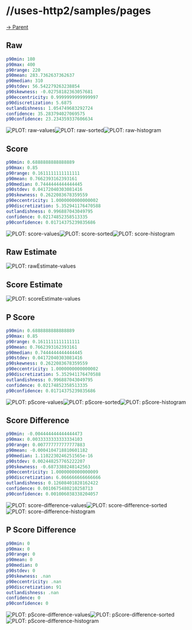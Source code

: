 
# //uses-http2/samples/pages

[→ Parent](../..)


## Raw


```yaml
p90min: 180
p90max: 400
p90range: 220
p90mean: 283.7362637362637
p90median: 310
p90stdev: 56.542279263238854
p90skewness: -0.02758182363057681
p90eccentricity: 0.9999999999999997
p90discretization: 5.6875
outlandishness: 1.054749683292724
confidence: 35.283794027069575
p90confidence: 23.234359337606634

```

![PLOT: raw-values](./raw/values.svg)![PLOT: raw-sorted](./raw/sorted.svg)![PLOT: raw-histogram](./raw/histogram.svg)
## Score


```yaml
p90min: 0.6888888888888889
p90max: 0.85
p90range: 0.1611111111111111
p90mean: 0.7662393162393161
p90median: 0.7444444444444445
p90stdev: 0.04172040303081416
p90skewness: 0.2622083678359559
p90eccentricity: 1.0000000000000002
p90discretization: 5.352941176470588
outlandishness: 0.996887043049795
confidence: 0.02174852358513335
p90confidence: 0.01714375239835686

```

![PLOT: score-values](./score/values.svg)![PLOT: score-sorted](./score/sorted.svg)![PLOT: score-histogram](./score/histogram.svg)
## Raw Estimate

![PLOT: rawEstimate-values](./rawEstimate/values.svg)
## Score Estimate

![PLOT: scoreEstimate-values](./scoreEstimate/values.svg)
## P Score


```yaml
p90min: 0.6888888888888889
p90max: 0.85
p90range: 0.1611111111111111
p90mean: 0.7662393162393161
p90median: 0.7444444444444445
p90stdev: 0.04172040303081416
p90skewness: 0.2622083678359559
p90eccentricity: 1.0000000000000002
p90discretization: 5.352941176470588
outlandishness: 0.996887043049795
confidence: 0.02174852358513335
p90confidence: 0.01714375239835686

```

![PLOT: pScore-values](./pScore/values.svg)![PLOT: pScore-sorted](./pScore/sorted.svg)![PLOT: pScore-histogram](./pScore/histogram.svg)
## Score Difference


```yaml
p90min: -0.004444444444444473
p90max: 0.0033333333333334103
p90range: 0.007777777777777883
p90mean: -0.0004104718810601182
p90median: 1.1102230246251565e-16
p90stdev: 0.002448257765222207
p90skewness: -0.6873388248142563
p90eccentricity: 1.0000000000000009
p90discretization: 6.066666666666666
outlandishness: 0.12608401828162422
confidence: 0.0010675480210258713
p90confidence: 0.001006038338204057

```

![PLOT: score-difference-values](./score-difference/values.svg)![PLOT: score-difference-sorted](./score-difference/sorted.svg)![PLOT: score-difference-histogram](./score-difference/histogram.svg)
## P Score Difference


```yaml
p90min: 0
p90max: 0
p90range: 0
p90mean: 0
p90median: 0
p90stdev: 0
p90skewness: .nan
p90eccentricity: .nan
p90discretization: 91
outlandishness: .nan
confidence: 0
p90confidence: 0

```

![PLOT: pScore-difference-values](./pScore-difference/values.svg)![PLOT: pScore-difference-sorted](./pScore-difference/sorted.svg)![PLOT: pScore-difference-histogram](./pScore-difference/histogram.svg)